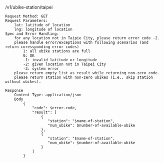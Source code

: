 /v1/ubike-station/taipei

    Request Method: GET
    Request Parameters:
        lat: latitude of location
        lng: longitude of location
    Spec and Error Handling:
        for any location not in Taipie City, please return error code -2.
        please handle error/exceptions with following scenarios (and return coressponding error codes)
            1: all ubike stations are full
            0: OK
            -1: invalid latitude or longitude
            -2: given location not in Taipei City
            -3: system error
        please return empty list as result while returning non-zero code.
        please return station with non-zero ubikes (i.e., skip station without ubikes).

    Response
        Content Type: application/json
        Body
            {
                "code": $error-code,
                "result": [
                    {
                       "station": "$name-of-station", 
                       "num_ubike": $number-of-available-ubike
                    },
                    {
                       "station": "$name-of-station", 
                       "num_ubike": $number-of-available-ubike
                    }
                ]
            }
